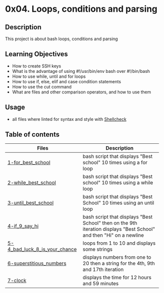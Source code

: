 # 0x04. Loops, conditions and parsing

## Description

This project is about bash loops, conditions and parsing

## Learning Objectives

* How to create SSH keys
* What is the advantage of using #!/usr/bin/env bash over #!/bin/bash
* How to use while, until and for loops
* How to use if, else, elif and case condition statements
* How to use the cut command
* What are files and other comparison operators, and how to use them

## Usage
* all files where linted for syntax and style with [Shellcheck](https://github.com/koalaman/shellcheck/wiki/SC2034)

## Table of contents
Files | Description
----- | -----------
[1-for_best_school](./1-for_best_school) | bash script that displays "Best school" 10 times using a for loop
[2-while_best_school](./2-while_best_school)  | bash script that displays "Best school" 10 times  using a while loop
[3-until_best_school](./3-until_best_school)  | bash script that displays "Best School" 10 times using an until loop
[4-if_9_say_hi](./4-if_9_say_hi)  | bash script that displays "Best School" then on the 9th iteration displays "Best School" and then "Hi" on a newline
[5-4_bad_luck_8_is_your_chance](./5-4_bad_luck_8_is_your_chance)  | loops from 1 to 10 and displays some strings
[6-superstitious_numbers](6-superstitious_numbers)  | displays numbers from one to 20 then a string for the 4th, 9th and 17th iteration
[7-clock](./7-clock) | displays the time for 12 hours and 59 minutes